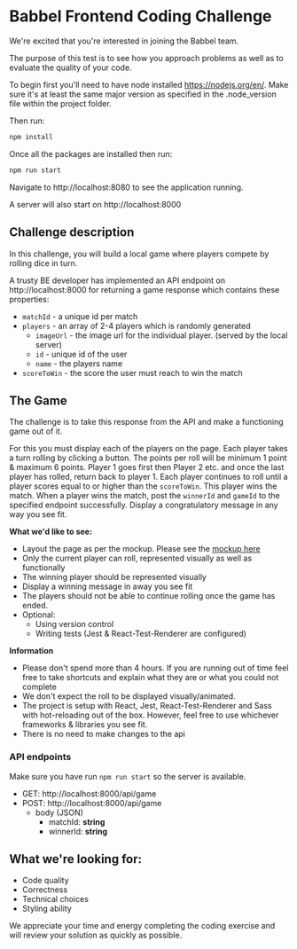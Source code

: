 # Babbel Frontend Coding Challenge

We're excited that you're interested in joining the Babbel team.

The purpose of this test is to see how you approach problems as well as to evaluate the quality of your code.

To begin first you'll need to have node installed https://nodejs.org/en/. Make sure it's at least the same major version as specified in the .node_version file within the project folder.

Then run:

```sh
npm install
```

Once all the packages are installed then run:

```sh
npm run start
```

Navigate to http://localhost:8080 to see the application running.

A server will also start on http://localhost:8000

## Challenge description

In this challenge, you will build a local game where players compete by rolling dice in turn.

A trusty BE developer has implemented an API endpoint on http://localhost:8000 for returning a game response which contains these properties:

- `matchId` - a unique id per match
- `players` - an array of 2-4 players which is randomly generated
  - `imageUrl` - the image url for the individual player. (served by the local server)
  - `id` - unique id of the user
  - `name` - the players name
- `scoreToWin` - the score the user must reach to win the match

## The Game

The challenge is to take this response from the API and make a functioning game out of it.

For this you must display each of the players on the page.
Each player takes a turn rolling by clicking a button. The points per roll will be minimum 1 point & maximum 6 points.
Player 1 goes first then Player 2 etc. and once the last player has rolled, return back to player 1.
Each player continues to roll until a player scores equal to or higher than the `scoreToWin`. This player wins the match.
When a player wins the match, post the `winnerId` and `gameId` to the specified endpoint successfully. Display a congratulatory message in any way you see fit.

**What we'd like to see:**

- Layout the page as per the mockup. Please see the [mockup here](./mockup.png)
- Only the current player can roll, represented visually as well as functionally
- The winning player should be represented visually
- Display a winning message in away you see fit
- The players should not be able to continue rolling once the game has ended.
- Optional:
  - Using version control
  - Writing tests (Jest & React-Test-Renderer are configured)

**Information**

- Please don't spend more than 4 hours. If you are running out of time feel free to take shortcuts and explain what they are or what you could not complete
- We don't expect the roll to be displayed visually/animated.
- The project is setup with React, Jest, React-Test-Renderer and Sass with hot-reloading out of the box. However, feel free to use whichever frameworks & libraries you see fit.
- There is no need to make changes to the api

### API endpoints

Make sure you have run `npm run start` so the server is available.

- GET: http://localhost:8000/api/game
- POST: http://localhost:8000/api/game
  - body (JSON)
    - matchId: **string**
    - winnerId: **string**

## What we're looking for:

- Code quality
- Correctness
- Technical choices
- Styling ability

We appreciate your time and energy completing the coding exercise and will review your solution as quickly as possible.
